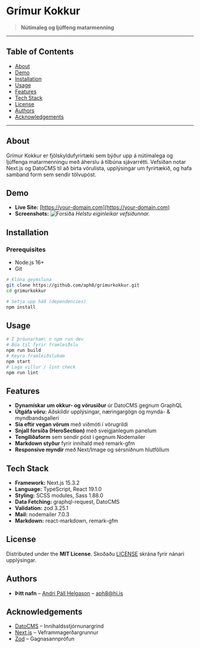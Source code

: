 # Grímur Kokkur

> **Nútímaleg og ljúffeng matarmenning**

---

## Table of Contents

* [About](#about)
* [Demo](#demo)
* [Installation](#installation)
* [Usage](#usage)
* [Features](#features)
* [Tech Stack](#tech-stack)
* [License](#license)
* [Authors](#authors)
* [Acknowledgements](#acknowledgements)

---

## About

Grímur Kokkur er fjölskyldufyrirtæki sem býður upp á nútímalega og ljúffenga matarmenningu með áherslu á tilbúna sjávarrétti. Vefsíðan notar Next.js og DatoCMS til að birta vörulista, upplýsingar um fyrirtækið, og hafa samband form sem sendir tölvupóst.

## Demo

* **Live Site:** [https://your-domain.com](https://your-domain.com)
* **Screenshots:**
  ![Forsíða](path/to/homepage.png)
  *Helstu eiginleikar vefsíðunnar.*

## Installation

### Prerequisites

* Node.js 16+
* Git

```bash
# Klóna geymsluna
git clone https://github.com/aph8/grimurkokkur.git
cd grimurkokkur

# Setja upp háð (dependencies)
npm install
```

## Usage

```bash
# Í þróunarham\ n npm run dev
# Búa til fyrir framleiðslu
npm run build
# Keyra framleiðsluham
npm start
# Laga villur / lint check
npm run lint
```

## Features

* **Dynamískar um okkur- og vörusíður** úr DatoCMS gegnum GraphQL
* **Útgáfa vöru:** Aðskildir upplýsingar, næringargögn og mynda- & myndbandsgallerí
* **Sía eftir vegan vörum** með viðmóti í vörugrildi
* **Snjall forsíða (HeroSection)** með sveigjanlegum panelum
* **Tengiliðafor­m** sem sendir póst í gegnum Nodemailer
* **Markdown styður** fyrir innihald með remark-gfm
* **Responsive myndir** með Next/Image og sérsniðnum hlutföllum

## Tech Stack

* **Framework:** Next.js 15.3.2
* **Language:** TypeScript, React 19.1.0
* **Styling:** SCSS modules, Sass 1.88.0
* **Data Fetching:** graphql-request, DatoCMS
* **Validation:** zod 3.25.1
* **Mail:** nodemailer 7.0.3
* **Markdown:** react-markdown, remark-gfm


## License

Distributed under the **MIT License**. Skoðaðu [LICENSE](LICENSE) skrána fyrir nánari upplýsingar.

## Authors

* **Þitt nafn** – [Andri Páll Helgason](https://github.com/aph8) – [aph8@hi.is](mailto:aph8@hi.is)

## Acknowledgements

* [DatoCMS](https://www.datocms.com) – Innihaldsstjórnunargrind
* [Next.js](https://nextjs.org) – Veframmagerðargrunnur
* [Zod](https://github.com/colinhacks/zod) – Gagnasannprófun
